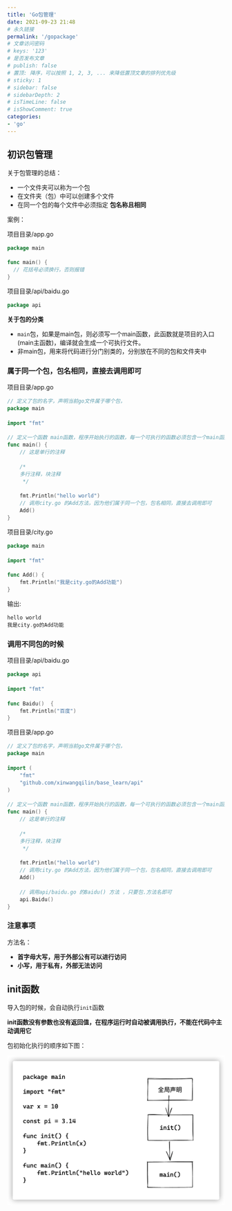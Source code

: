 ```yaml
---
title: 'Go包管理'
date: 2021-09-23 21:48
# 永久链接
permalink: '/gopackage'
# 文章访问密码
# keys: '123'
# 是否发布文章
# publish: false
# 置顶: 降序，可以按照 1, 2, 3, ... 来降低置顶文章的排列优先级
# sticky: 1
# sidebar: false
# sidebarDepth: 2
# isTimeLine: false
# isShowComment: true
categories:
- 'go'
---
```


## 初识包管理

关于包管理的总结：

- 一个文件夹可以称为一个包
- 在文件夹（包）中可以创建多个文件
- 在同一个包的每个文件中必须指定 **包名称且相同**



<!-- more -->

案例：

项目目录/app.go

```go
package main

func main() {
  // 花括号必须换行，否则报错
}
```

项目目录/api/baidu.go

```go
package api


```



**关于包的分类**

- `main`包，如果是main包，则必须写一个main函数，此函数就是项目的入口(main主函数)，编译就会生成一个可执行文件。
- 非main包，用来将代码进行分门别类的，分别放在不同的包和文件夹中



### 属于同一个包，包名相同，直接去调用即可

项目目录/app.go

```go
// 定义了包的名字，声明当前go文件属于哪个包，
package main

import "fmt"

// 定义一个函数 main函数，程序开始执行的函数，每一个可执行的函数必须包含一个main函数
func main() {
	// 这是单行的注释

	/*
	多行注释，块注释
	 */

	fmt.Println("hello world")
	// 调用city.go 的Add方法，因为他们属于同一个包，包名相同，直接去调用即可
	Add()
}
```

项目目录/city.go

```go
package main

import "fmt"

func Add() {
	fmt.Println("我是city.go的Add功能")
}

```

输出:

```go
hello world
我是city.go的Add功能
```



### 调用不同包的时候

项目目录/api/baidu.go

```go
package api

import "fmt"

func Baidu()  {
	fmt.Println("百度")
}

```

项目目录/app.go

```go
// 定义了包的名字，声明当前go文件属于哪个包，
package main

import (
	"fmt"
	"github.com/xinwangqilin/base_learn/api"
)

// 定义一个函数 main函数，程序开始执行的函数，每一个可执行的函数必须包含一个main函数
func main() {
	// 这是单行的注释

	/*
	多行注释，块注释
	 */

	fmt.Println("hello world")
	// 调用city.go 的Add方法，因为他们属于同一个包，包名相同，直接去调用即可
	Add()

	// 调用api/baidu.go 的Baidu() 方法 ，只要包.方法名即可
	api.Baidu()
}
```



### 注意事项

方法名：

- **首字母大写，用于外部公有可以进行访问**
- **小写，用于私有，外部无法访问**



## init函数

导入包的时候，会自动执行`init`函数

**init函数没有参数也没有返回值，在程序运行时自动被调用执行，不能在代码中主动调用它**



包初始化执行的顺序如下图：

![image-20210921145405183](/assets/images/image-20210921145405183.png)

